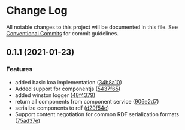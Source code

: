 # Change Log

All notable changes to this project will be documented in this file.
See [Conventional Commits](https://conventionalcommits.org) for commit guidelines.

## 0.1.1 (2021-01-23)


### Features

* added basic koa implementation ([34b8a10](https://github.com/digita-ai/semcom/commit/34b8a10f0eeaa5819e20e28ec04e237affc6fb41))
* Added support for componentjs ([5437f65](https://github.com/digita-ai/semcom/commit/5437f65916b23bcdcf7da03cc4c2a0c7d28efaf3))
* added winston logger ([48f4379](https://github.com/digita-ai/semcom/commit/48f4379b309e7224c4416403a0e436e7cc488a6d))
* return all components from component service ([906e2d7](https://github.com/digita-ai/semcom/commit/906e2d7fbb0a21535ba3c1723d30e6f88f5f252e))
* serialize components to rdf ([d29f54e](https://github.com/digita-ai/semcom/commit/d29f54e03835034c6d9267f8c362b05e5c12ec07))
* Support content negotiation for common RDF serialization formats ([75ad37e](https://github.com/digita-ai/semcom/commit/75ad37e6c6879b0bea7c8b1d4d51c4a6fd471adf))
